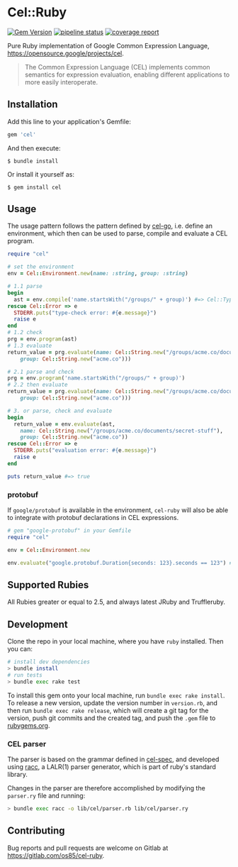 # Cel::Ruby

[![Gem Version](https://badge.fury.io/rb/cel.svg)](http://rubygems.org/gems/cel)
[![pipeline status](https://gitlab.com/honeyryderchuck/cel-ruby/badges/master/pipeline.svg)](https://gitlab.com/honeyryderchuck/cel-ruby/pipelines?page=1&scope=all&ref=master)
[![coverage report](https://gitlab.com/honeyryderchuck/cel-ruby/badges/master/coverage.svg?job=coverage)](https://honeyryderchuck.gitlab.io/cel-ruby/coverage/#_AllFiles)

Pure Ruby implementation of Google Common Expression Language, https://opensource.google/projects/cel.

> The Common Expression Language (CEL) implements common semantics for expression evaluation, enabling different applications to more easily interoperate.

## Installation

Add this line to your application's Gemfile:

```ruby
gem 'cel'
```

And then execute:

    $ bundle install

Or install it yourself as:

    $ gem install cel

## Usage

The usage pattern follows the pattern defined by [cel-go](https://github.com/google/cel-go), i.e. define an environment, which then can be used to parse, compile and evaluate a CEL program.

```ruby
require "cel"

# set the environment
env = Cel::Environment.new(name: :string, group: :string)

# 1.1 parse
begin
  ast = env.compile('name.startsWith("/groups/" + group)') #=> Cel::Types[:bool], which is == :bool
rescue Cel::Error => e
  STDERR.puts("type-check error: #{e.message}")
  raise e
end
# 1.2 check
prg = env.program(ast)
# 1.3 evaluate
return_value = prg.evaluate(name: Cel::String.new("/groups/acme.co/documents/secret-stuff"),
    group: Cel::String.new("acme.co")))

# 2.1 parse and check
prg = env.program('name.startsWith("/groups/" + group)')
# 2.2 then evaluate
return_value = prg.evaluate(name: Cel::String.new("/groups/acme.co/documents/secret-stuff"),
    group: Cel::String.new("acme.co")))

# 3. or parse, check and evaluate
begin
  return_value = env.evaluate(ast,
    name: Cel::String.new("/groups/acme.co/documents/secret-stuff"),
    group: Cel::String.new("acme.co"))
rescue Cel::Error => e
  STDERR.puts("evaluation error: #{e.message}")
  raise e
end

puts return_value #=> true
```

### protobuf

If `google/protobuf` is available in the environment, `cel-ruby` will also be able to integrate with protobuf declarations in CEL expressions.

```ruby
# gem "google-protobuf" in your Gemfile
require "cel"

env = Cel::Environment.new

env.evaluate("google.protobuf.Duration{seconds: 123}.seconds == 123") #=> true
```


## Supported Rubies

All Rubies greater or equal to 2.5, and always latest JRuby and Truffleruby.

## Development

Clone the repo in your local machine, where you have `ruby` installed. Then you can:

```bash
# install dev dependencies
> bundle install
# run tests
> bundle exec rake test
```

To install this gem onto your local machine, run `bundle exec rake install`. To release a new version, update the version number in `version.rb`, and then run `bundle exec rake release`, which will create a git tag for the version, push git commits and the created tag, and push the `.gem` file to [rubygems.org](https://rubygems.org).

### CEL parser

The parser is based on the grammar defined in [cel-spec](https://github.com/google/cel-spec/blob/master/doc/langdef.md#syntax), and developed using [racc](https://github.com/ruby/racc), a LALR(1) parser generator, which is part of ruby's standard library.

Changes in the parser are therefore accomplished by modifying the `parser.ry` file and running:

```bash
> bundle exec racc -o lib/cel/parser.rb lib/cel/parser.ry
```

## Contributing

Bug reports and pull requests are welcome on Gitlab at https://gitlab.com/os85/cel-ruby.
